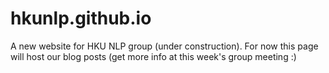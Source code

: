 # hkunlp.github.io
A new website for HKU NLP group (under construction). For now this page will host our blog posts (get more info at this week's group meeting :)
